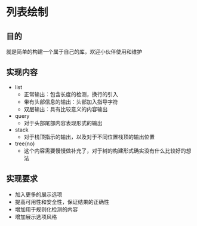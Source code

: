 # 列表绘制

## 目的

就是简单的构建一个属于自己的库，欢迎小伙伴使用和维护

## 实现内容

- list
    - 正常输出：包含长度的检测，换行的引入
    - 带有头部信息的输出：头部加入指导字符
    - 双层输出：具有比较意义的内容输出
- query
    - 对于头部尾部内容表现形式的输出
- stack
    - 对于栈顶指示的输出，以及对于不同位置栈顶的输出位置
- tree(no)
    - 这个内容需要慢慢做补充了，对于树的构建形式确实没有什么比较好的想法

## 实现要求

- 加入更多的展示选项
- 提高可用性和安全性，保证结果的正确性
- 增加用于规则化检测的内容
- 增加展示选项风格
